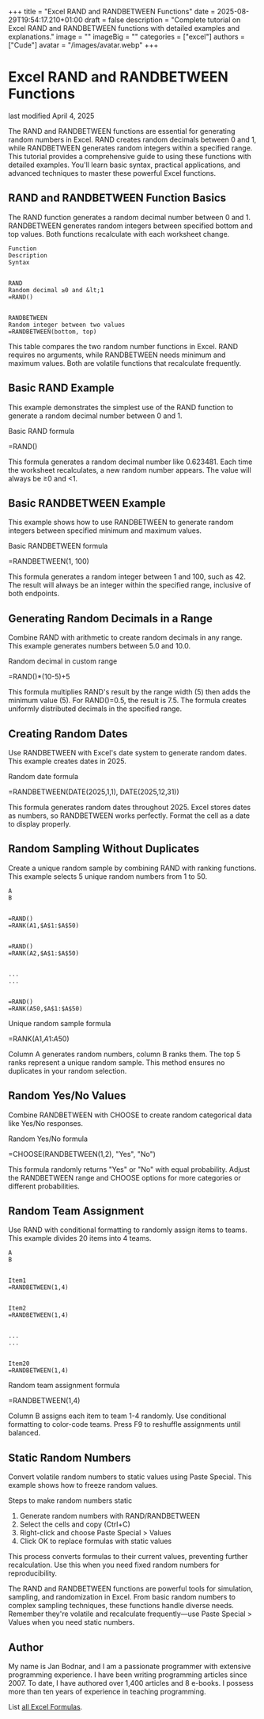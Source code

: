 +++
title = "Excel RAND and RANDBETWEEN Functions"
date = 2025-08-29T19:54:17.210+01:00
draft = false
description = "Complete tutorial on Excel RAND and RANDBETWEEN functions with detailed examples and explanations."
image = ""
imageBig = ""
categories = ["excel"]
authors = ["Cude"]
avatar = "/images/avatar.webp"
+++

# Excel RAND and RANDBETWEEN Functions

last modified April 4, 2025

The RAND and RANDBETWEEN functions are essential for
generating random numbers in Excel. RAND creates random decimals
between 0 and 1, while RANDBETWEEN generates random integers within
a specified range. This tutorial provides a comprehensive guide to using these
functions with detailed examples. You'll learn basic syntax, practical
applications, and advanced techniques to master these powerful Excel functions.

## RAND and RANDBETWEEN Function Basics

The RAND function generates a random decimal number between 0 and 1.
RANDBETWEEN generates random integers between specified bottom and
top values. Both functions recalculate with each worksheet change.

  
    Function
    Description
    Syntax
  
  
    RAND
    Random decimal ≥0 and &lt;1
    =RAND()
  
  
    RANDBETWEEN
    Random integer between two values
    =RANDBETWEEN(bottom, top)
  

This table compares the two random number functions in Excel. RAND
requires no arguments, while RANDBETWEEN needs minimum and maximum
values. Both are volatile functions that recalculate frequently.

## Basic RAND Example

This example demonstrates the simplest use of the RAND function to generate a
random decimal number between 0 and 1.

Basic RAND formula
  

=RAND()

This formula generates a random decimal number like 0.623481. Each time the
worksheet recalculates, a new random number appears. The value will always be
≥0 and &lt;1.

## Basic RANDBETWEEN Example

This example shows how to use RANDBETWEEN to generate random integers between
specified minimum and maximum values.

Basic RANDBETWEEN formula
  

=RANDBETWEEN(1, 100)

This formula generates a random integer between 1 and 100, such as 42. The
result will always be an integer within the specified range, inclusive of both
endpoints.

## Generating Random Decimals in a Range

Combine RAND with arithmetic to create random decimals in any range. This
example generates numbers between 5.0 and 10.0.

Random decimal in custom range
  

=RAND()*(10-5)+5

This formula multiplies RAND's result by the range width (5) then adds the
minimum value (5). For RAND()=0.5, the result is 7.5. The formula creates
uniformly distributed decimals in the specified range.

## Creating Random Dates

Use RANDBETWEEN with Excel's date system to generate random dates. This example
creates dates in 2025.

Random date formula
  

=RANDBETWEEN(DATE(2025,1,1), DATE(2025,12,31))

This formula generates random dates throughout 2025. Excel stores dates as
numbers, so RANDBETWEEN works perfectly. Format the cell as a date to display
properly.

## Random Sampling Without Duplicates

Create a unique random sample by combining RAND with ranking functions. This
example selects 5 unique random numbers from 1 to 50.

  
    A
    B
  
  
    =RAND()
    =RANK(A1,$A$1:$A$50)
  
  
    =RAND()
    =RANK(A2,$A$1:$A$50)
  
  
    ...
    ...
  
  
    =RAND()
    =RANK(A50,$A$1:$A$50)
  

Unique random sample formula
  

=RANK(A1,$A$1:$A$50)

Column A generates random numbers, column B ranks them. The top 5 ranks
represent a unique random sample. This method ensures no duplicates in your
random selection.

## Random Yes/No Values

Combine RANDBETWEEN with CHOOSE to create random categorical data like Yes/No
responses.

Random Yes/No formula
  

=CHOOSE(RANDBETWEEN(1,2), "Yes", "No")

This formula randomly returns "Yes" or "No" with equal probability. Adjust the
RANDBETWEEN range and CHOOSE options for more categories or different
probabilities.

## Random Team Assignment

Use RAND with conditional formatting to randomly assign items to teams. This
example divides 20 items into 4 teams.

  
    A
    B
  
  
    Item1
    =RANDBETWEEN(1,4)
  
  
    Item2
    =RANDBETWEEN(1,4)
  
  
    ...
    ...
  
  
    Item20
    =RANDBETWEEN(1,4)
  

Random team assignment formula
  

=RANDBETWEEN(1,4)

Column B assigns each item to team 1-4 randomly. Use conditional formatting to
color-code teams. Press F9 to reshuffle assignments until balanced.

## Static Random Numbers

Convert volatile random numbers to static values using Paste Special. This
example shows how to freeze random values.

Steps to make random numbers static
  

1. Generate random numbers with RAND/RANDBETWEEN
2. Select the cells and copy (Ctrl+C)
3. Right-click and choose Paste Special &gt; Values
4. Click OK to replace formulas with static values

This process converts formulas to their current values, preventing further
recalculation. Use this when you need fixed random numbers for reproducibility.

The RAND and RANDBETWEEN functions are powerful tools
for simulation, sampling, and randomization in Excel. From basic random numbers
to complex sampling techniques, these functions handle diverse needs. Remember
they're volatile and recalculate frequently—use Paste Special &gt; Values when you
need static numbers.

## Author

My name is Jan Bodnar, and I am a passionate programmer with extensive
programming experience. I have been writing programming articles since 2007.
To date, I have authored over 1,400 articles and 8 e-books. I possess more
than ten years of experience in teaching programming.

List [all Excel Formulas](/all/#excel).